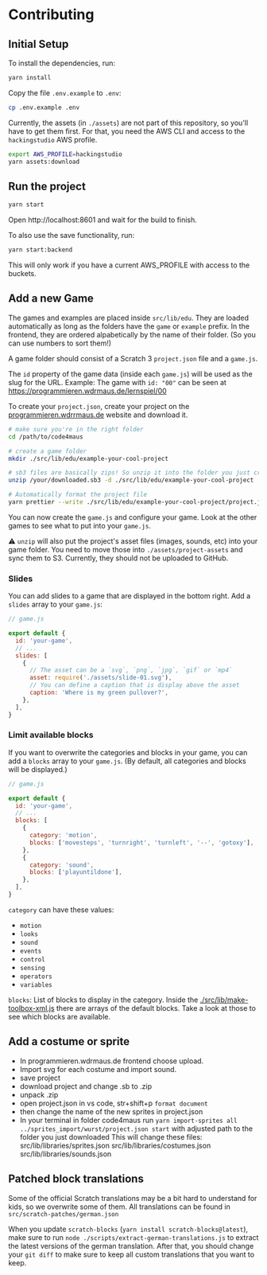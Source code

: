 # Contributing

## Initial Setup

To install the dependencies, run:

```sh
yarn install
```

Copy the file `.env.example` to `.env`:

```sh
cp .env.example .env
```

Currently, the assets (in `./assets`) are not part of this repository, so you'll have to get them first. For that, you need the AWS CLI and access to the `hackingstudio` AWS profile.

```sh
export AWS_PROFILE=hackingstudio
yarn assets:download
```

## Run the project

```sh
yarn start
```

Open http://localhost:8601 and wait for the build to finish.

To also use the save functionality, run:

```sh
yarn start:backend
```

This will only work if you have a current AWS_PROFILE with access to the buckets.

## Add a new Game

The games and examples are placed inside `src/lib/edu`. They are loaded automatically as long as the folders have the `game` or `example` prefix. In the frontend, they are ordered alpabetically by the name of their folder. (So you can use numbers to sort them!)

A game folder should consist of a Scratch 3 `project.json` file and a `game.js`.

The `id` property of the game data (inside each `game.js`) will be used as the slug for the URL. Example: The game with `id: "00"` can be seen at https://programmieren.wdrmaus.de/lernspiel/00

To create your `project.json`, create your project on the [programmieren.wdrrmaus.de](https://programmieren.wdrmaus.de) website and download it.

```sh
# make sure you're in the right folder
cd /path/to/code4maus

# create a game folder
mkdir ./src/lib/edu/example-your-cool-project

# sb3 files are basically zips! So unzip it into the folder you just created
unzip /your/downloaded.sb3 -d ./src/lib/edu/example-your-cool-project

# Automatically format the project file
yarn prettier --write ./src/lib/edu/example-your-cool-project/project.json
```

You can now create the `game.js` and configure your game. Look at the other games to see what to put into your `game.js`.

⚠️ `unzip` will also put the project's asset files (images, sounds, etc) into your game folder. You need to move those into `./assets/project-assets` and sync them to S3. Currently, they should not be uploaded to GitHub.

### Slides

You can add slides to a game that are displayed in the bottom right. Add a `slides` array to your `game.js`:

```js
// game.js

export default {
  id: 'your-game',
  // ...
  slides: [
    {
      // The asset can be a `svg`, `png`, `jpg`, `gif` or `mp4`
      asset: require('./assets/slide-01.svg'),
      // You can define a caption that is display above the asset
      caption: 'Where is my green pullover?',
    },
  ],
}
```

### Limit available blocks

If you want to overwrite the categories and blocks in your game, you can add a `blocks` array to your `game.js`. (By default, all categories and blocks will be displayed.)

```js
// game.js

export default {
  id: 'your-game',
  // ...
  blocks: [
    {
      category: 'motion',
      blocks: ['movesteps', 'turnright', 'turnleft', '--', 'gotoxy'],
    },
    {
      category: 'sound',
      blocks: ['playuntildone'],
    },
  ],
}
```

`category` can have these values:

- `motion`
- `looks`
- `sound`
- `events`
- `control`
- `sensing`
- `operators`
- `variables`

`blocks`: List of blocks to display in the category. Inside the [./src/lib/make-toolbox-xml.js](../src/lib/make-toolbox-xml.js) there are arrays of the default blocks. Take a look at those to see which blocks are available.

## Add a costume or sprite

- In programmieren.wdrmaus.de frontend choose upload.
- Import svg for each costume and import sound.
- save project
- download project and change .sb to .zip
- unpack .zip
- open project.json in vs code, str+shift+p `format document`
- then change the name of the new sprites in project.json
- In your terminal in folder code4maus run `yarn import-sprites all ../sprites_import/wurst/project.json start` with adjusted path to the folder you just downloaded
  This will change these files:
  src/lib/libraries/sprites.json
  src/lib/libraries/costumes.json
  src/lib/libraries/sounds.json

## Patched block translations

Some of the official Scratch translations may be a bit hard to understand for kids, so we overwrite some of them. All translations can be found in `src/scratch-patches/german.json`

When you update `scratch-blocks` (`yarn install scratch-blocks@latest`), make sure to run `node ./scripts/extract-german-translations.js` to extract the latest versions of the german translation. After that, you should change your `git diff` to make sure to keep all custom translations that you want to keep.
